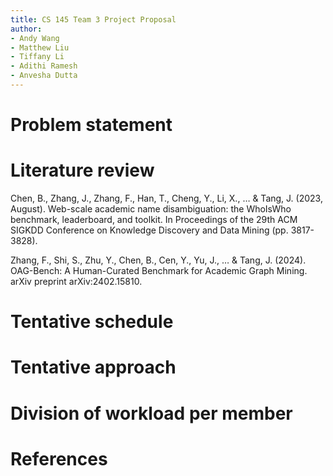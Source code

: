 ```yaml
---
title: CS 145 Team 3 Project Proposal
author: 
- Andy Wang
- Matthew Liu
- Tiffany Li
- Adithi Ramesh
- Anvesha Dutta
---
```


# Problem statement



# Literature review

Chen, B., Zhang, J., Zhang, F., Han, T., Cheng, Y., Li, X., … & Tang, J. (2023, August). Web-scale academic name disambiguation: the WhoIsWho benchmark, leaderboard, and toolkit. In Proceedings of the 29th ACM SIGKDD Conference on Knowledge Discovery and Data Mining (pp. 3817-3828).

Zhang, F., Shi, S., Zhu, Y., Chen, B., Cen, Y., Yu, J., … & Tang, J. (2024). OAG-Bench: A Human-Curated Benchmark for Academic Graph Mining. arXiv preprint arXiv:2402.15810.

# Tentative schedule



# Tentative approach



# Division of workload per member



# References

